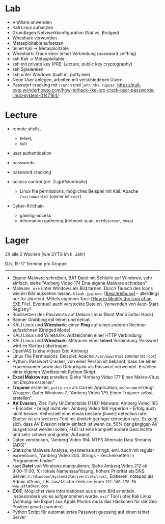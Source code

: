 

# Lab

- VmWare anwenden
- Kali Linux aufsetzen
- Grundlagen Netzwerkkonfiguration (Nat vs. Bridged)
- Wireshark verwenden
- Metasploitable aufsetzen
- telnet Kali → Metasploitable
- Wireshark: Trace einer telnet Verbindung (password sniffing)
- ssh Kali → Metasploitable
- ssh mit private key (PRE: Lecture, public key cryptography)
- ssh Spielereien
- ssh unter Windows (built in, putty.exe)
- Neue User anlegen, arbeiten mit verschiedenen Usern
- Passwort cracking mit `crunch` und `john the ripper`. https://null-byte.wonderhowto.com/how-to/hack-like-pro-crack-user-passwords-linux-system-0147164/



# Lecture



- remote shells, 
  - telnet, 
  - ssh
- user authentication
- passwords 
- password cracking
- access control (de: Zugriffskontrolle)

  - Linux file permissions, mögliches Beispiel mit Kali: Apache `/var/www/html` (owner ist `root`)



- Cyber-Killchain
  - gaining-access
  - information gathering (network scan, `netdiscover`, `nmap`)

# Lager

2h alle 2 Wochen (wie SYTG im II. Jahr)

D.h. 15-17 Termine pro Gruppe

---

- Eigene Malware schreiben, BAT Datei mit Schleife auf Windows, sehr einfach, siehe "Amberg Video 174 Eine eigene Malware schreiben"
- Malware `.exe` unter Windows als Bild tarnen. Durch Tausch des Icons wie ein Bild aussehen lassen. `Ulaub.jpg.exe`. [[Beschreibung](https://www.makeuseof.com/tag/customize-icon-windows/)] – allerdings nur für shortcut. Mittels eigenem Tool: [[How to Modify the Icon of an EXE File](https://www.howtogeek.com/75983/stupid-geek-tricks-how-to-modify-the-icon-of-an-.exe-file/)]. Eventuell auch versteckte Dateien. Verwenden von Auto-Start. Registry?
- Rücksetzen des Passworts auf Debian Linux (Boot Menü Editor Hack)
- Banner Grabbing mit telnet und netcat
- KALI Linux und **Wireshark**: einen **Ping** auf einen anderen Rechner aufzeichnen (Bridged Mode)
- KALI Linux und Wireshark: Aufzeichnen einer HTTP Verbindung
- KALI Linux und **Wireshark**: Mittracen einer **telnet** Verbindung. Passwort wird im Klartext übertragen
- OpenVAS (siehe Videos Eric Amberg)
- Linux File Permissions, Beispiel: Apache `/var/www/html` (owner ist `root`)
- Python: Passwort Cracker, von einer Person ist bekannt, dass sie einen Frauennamen sowie das Geburtsjahr als Passwort verwendet. Erstellen einer eigenen Wortliste mit Python Skript.
- **Excel Makrovirus** erstellen: Siehe "Amberg Video 177 Einen Makro-Virus mit Empire erstellen"
- **Trojaner** erstellen, `putty.exe` als Carrier Application, `msfvenom` erzeugt Wrapper, Opfer Windows 7, "Amberg Video 179. Einen Trojaner selbst erstellen".
- **AV Evasion**, Ziel: Fully UnDetectable (FUD) Malware, Amberg Video 185 – Encoder – bringt nicht viel. Amberg Video 186 Hyperion – Erfolg auch nicht besser. Veil erzielt eine etwas bessere (lower) detection rate. Shelter ist ein weiteres Tool mit ähnlich geringer detection rate. Es zeigt sich, dass AV Evasion relativ einfach ist wenn ca. 50% der gängigen AV ausgetrickst werden sollen, FUD ist eine komplett andere Geschichte und sehr schwer und großer Aufwand.
- Daten verstecken, "Amberg Video 194. NTFS Alternate Data Streams (ADS)"
- Statische Malware Analyse, sysinternals strings, evtl. auch mit regular expressions, "Amberg Video 200. Strings - Zeichenketten in Programmen finden"
- **`host` Datei** von Windows manipulieren, Siehe Amberg Video 212 ab 9:00–11:00, für lokale Namensauflösung, höhere Priorität als DNS Server, `C:\Windows\System32\drivers\etc\host`, Editieren: notepad als Admin öffnen, z.B. zusätzliche Zeile am Ende `192.168.178.50 www.attacker.com`
- **EXIF**: Möglichst viele Informationen aus einem Bild ermitteln. Insbesondere wo es aufgenommen wurde. `exif` Tool unter Kali Linux. (Achtung: bei Export aus Apple Photos muss das Häckchen für die Geo Position gesetzt werden).
- Python Script für automatiiertes Passwort guessing auf einen telnet Server



